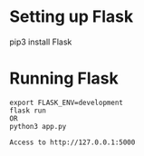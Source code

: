 # Setting up Flask

pip3 install Flask

# Running Flask

```
export FLASK_ENV=development
flask run
OR
python3 app.py

Access to http://127.0.0.1:5000
```
